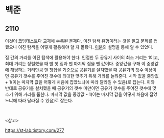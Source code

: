 # 백준

## 2110

이것이 코딩테스트다 교재에 수록된 문제다. 이진 탐색 유형이라는 것을 알고 문제를 접했으나 이진 탐색을 어떻게 활용해야 할 지 몰랐다. [이분](https://st-lab.tistory.com/277)의 설명을 통해 알 수 있었다. 

집 간의 거리를 이진 탐색에 활용해야 한다. 인접한 두 공유기 사이의 최소 거리는 1이고, 최대 거리는 정렬했을 때 맨 첫 집과 맨 마지막 집을 뺀 값이다. 중앙값을 구해 이 중앙값에 해당하는 거리만큼 맨 첫집을 기준으로 공유기를 설치했을 때 공유기의 갯수 이상이면 공유기 갯수를 주어진 갯수에 최대한 맞추기 위해 거리를 늘려준다. 시작 값을 중앙값 + 1(이는 마지막 값을 어떻게 처음에 잡았느냐에 따라 달라질 수 있음)로 잡는다. 이와 반대로 공유기를 설치했을 때 공유기의 갯수 미만이면 공유기 갯수를 주어진 갯수에 맞추기 위해 거리를 좁힌다. 마지막 값을 중앙값 - 1(이는 마지막 값을 어떻게 처음에 잡았느냐에 따라 달라질 수 있음)로 잡는다.

<br>

<참고>

https://st-lab.tistory.com/277